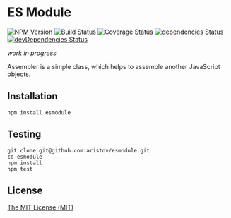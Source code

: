 # ES Module

[![NPM Version](https://img.shields.io/npm/v/esmodule.svg)](https://www.npmjs.com/package/esmodule)
[![Build Status](https://travis-ci.org/aristov/esmodule.svg?branch=master)](https://travis-ci.org/aristov/esmodule)
[![Coverage Status](https://coveralls.io/repos/github/aristov/esmodule/badge.svg?branch=master)](https://coveralls.io/github/aristov/esmodule?branch=master)
[![dependencies Status](https://david-dm.org/aristov/esmodule/status.svg)](https://david-dm.org/aristov/esmodule)
[![devDependencies Status](https://david-dm.org/aristov/esmodule/dev-status.svg)](https://david-dm.org/aristov/esmodule?type=dev)

_work in progress_

Assembler is a simple class, which helps to assemble another JavaScript objects.

## Installation

```
npm install esmodule
```

## Testing

```
git clone git@github.com:aristov/esmodule.git
cd esmodule
npm install
npm test
```

## License

[The MIT License (MIT)](https://raw.githubusercontent.com/aristov/esmodule/master/LICENSE)

